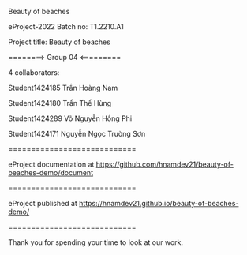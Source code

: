 Beauty of beaches

eProject-2022 Batch no: T1.2210.A1

Project title: Beauty of beaches

========> Group 04 <=========

4 collaborators:

Student1424185 Trần Hoàng Nam

Student1424180 Trần Thế Hùng

Student1424289 Võ Nguyễn Hồng Phi

Student1424171 Nguyễn Ngọc Trường Sơn

============================

eProject documentation at https://github.com/hnamdev21/beauty-of-beaches-demo/document

============================

eProject published at https://hnamdev21.github.io/beauty-of-beaches-demo/

============================

Thank you for spending your time to look at our work.
